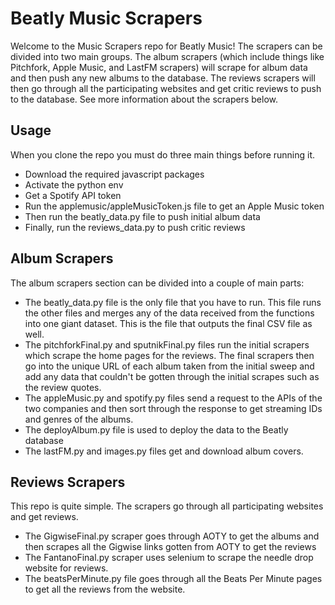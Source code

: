# Beatly Music Scrapers

Welcome to the Music Scrapers repo for Beatly Music! The scrapers can be divided into two main groups. The album scrapers (which include things like Pitchfork, Apple Music, and LastFM scrapers) will scrape for album data and then push any new albums to the database. The reviews scrapers will then go through all the participating websites and get critic reviews to push to the database. See more information about the scrapers below.

## Usage

When you clone the repo you must do three main things before running it.

- Download the required javascript packages
- Activate the python env
- Get a Spotify API token
- Run the applemusic/appleMusicToken.js file to get an Apple Music token
- Then run the beatly_data.py file to push initial album data
- Finally, run the reviews_data.py to push critic reviews

## Album Scrapers

The album scrapers section can be divided into a couple of main parts:

- The beatly_data.py file is the only file that you have to run. This file runs the other files and merges any of the data received from the functions into one giant dataset. This is the file that outputs the final CSV file as well.
- The pitchforkFinal.py and sputnikFinal.py files run the initial scrapers which scrape the home pages for the reviews. The final scrapers then go into the unique URL of each album taken from the initial sweep and add any data that couldn't be gotten through the initial scrapes such as the review quotes.
- The appleMusic.py and spotify.py files send a request to the APIs of the two companies and then sort through the response to get streaming IDs and genres of the albums.
- The deployAlbum.py file is used to deploy the data to the Beatly database
- The lastFM.py and images.py files get and download album covers.

## Reviews Scrapers

This repo is quite simple. The scrapers go through all participating websites and get reviews.

- The GigwiseFinal.py scraper goes through AOTY to get the albums and then scrapes all the Gigwise links gotten from AOTY to get the reviews
- The FantanoFinal.py scraper uses selenium to scrape the needle drop website for reviews.
- The beatsPerMinute.py file goes through all the Beats Per Minute pages to get all the reviews from the website.

